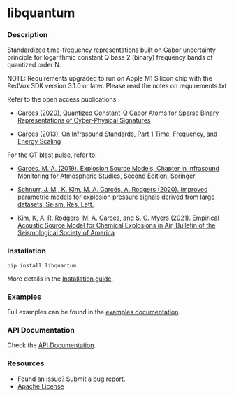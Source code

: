# libquantum

### Description
Standardized time-frequency representations 
built on Gabor uncertainty principle for 
logarithmic constant Q base 2 (binary) frequency bands 
of quantized order N.

NOTE: 
Requirements upgraded to run on Apple M1 Silicon chip 
with the RedVox SDK version 3.1.0 or later. Please read the notes on requirements.txt

Refer to the open access publications:

- [Garces (2020), Quantized Constant-Q Gabor Atoms for 
Sparse Binary Representations of Cyber-Physical Signatures](https://www.mdpi.com/1099-4300/22/9/936)

- [Garces (2013), On Infrasound Standards, Part 1 Time, Frequency, and Energy Scaling](https://m.scirp.org/papers/abstract/33802)


For the GT blast pulse, refer to:

- [Garcés, M. A. (2019). Explosion Source Models,
Chapter in Infrasound Monitoring for Atmospheric Studies,
Second Edition, Springer](https://www.springer.com/gp/book/9783319751382)

- [Schnurr, J. M., K. Kim, M. A. Garcés, A. Rodgers (2020). 
Improved parametric models for explosion pressure signals 
derived from large datasets, 
Seism. Res. Lett.](https://pubs.geoscienceworld.org/ssa/srl/article-abstract/91/3/1752/582897/Improved-Parametric-Models-for-Explosion-Pressure?redirectedFrom=fulltext)

- [Kim, K, A. R. Rodgers, M. A. Garces, and S. C. Myers (2021).
Empirical Acoustic Source Model for Chemical Explosions in Air,
Bulletin of the Seismological Society of America](https://pubs.geoscienceworld.org/ssa/bssa/article-abstract/doi/10.1785/0120210030/600721/Empirical-Acoustic-Source-Model-for-Chemical?redirectedFrom=fulltext)

### Installation

```shell script
pip install libquantum
```
More details in the [Installation guide](docs/libquantum/intallation.md).

### Examples
Full examples can be found in the [examples documentation](docs/libquantum/examples.md).

### API Documentation
Check the [API Documentation](https://redvoxinc.github.io/libquantum).

### Resources

- Found an issue? Submit a [bug report](https://github.com/RedVoxInc/libquantum/issues).
- [Apache License](https://github.com/RedVoxInc/libquantum/blob/master/LICENSE)
